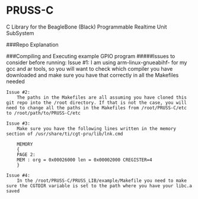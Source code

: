 PRUSS-C
=======

C Library for the BeagleBone (Black) Programmable Realtime Unit SubSystem

###Repo Explanation

###Compiling and Executing example GPIO program
#####Issues to consider before running:
    Issue #1:
        I am using arm-linux-gnueabihf- for my gcc and ar tools, so you will want to check which compiler you have downloaded and make sure you have that correctly in all the Makefiles needed
    
    Issue #2:
        The paths in the Makefiles are all assuming you have cloned this git repo into the /root directory. If that is not the case, you will need to change all the paths in the Makefiles from /root/PRUSS-C/etc to /root/path/to/PRUSS-C/etc
    
    Issue #3:
        Make sure you have the following lines written in the memory section of /usr/share/ti/cgt-pru/lib/lnk.cmd
        
        MEMORY
        {
        PAGE 2:
        MEM : org = 0x00026000 len = 0x00002000 CREGISTER=4
        } 
        
    Issue #4:
        In the /root/PRUSS-C/PRUSS_LIB/example/Makefile you need to make sure the CGTDIR variable is set to the path where you have your libc.a saved


    
